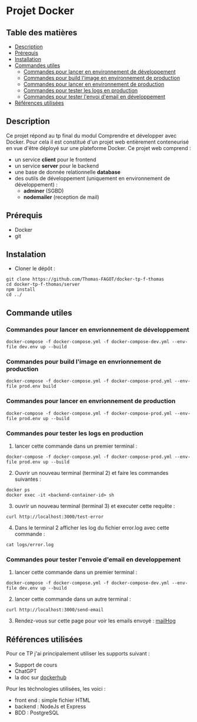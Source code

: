 # Projet Docker

## Table des matières
- [Description](#description)
- [Prérequis](#prérequis)
- [Installation](#installation)
- [Commandes utiles](#commandes-utiles)
  - [Commandes pour lancer en environnement de développement](#commandes-pour-lancer-en-environnement-de-développement)
  - [Commandes pour build l'image en environnement de production](#commandes-pour-build-limage-en-environnement-de-production)
  - [Commandes pour lancer en environnement de production](#commandes-pour-lancer-en-environnement-de-production)
  - [Commandes pour tester les logs en production](#commandes-pour-tester-les-logs-en-production)
  - [Commandes pour tester l'envoi d'email en développement](#commandes-pour-tester-lenvoi-demail-en-développement)
- [Références utilisées](#références-utilisées)


## Description
Ce projet répond au tp final du modul Comprendre et développer avec Docker.
Pour cela il est constitué d'un projet web entièrement conteneurisé en vue d'être déployé sur une plateforme Docker.
Ce projet web comprend : 
- un service **client** pour le frontend
- un service **server** pour le backend
- une base de donnée relationnelle **database**
- des outils de développement (uniquement en environnement de développement) : 
    - **adminer** (SGBD) 
    - **nodemailer** (reception de mail)

## Prérequis
- Docker
- git

## Instalation
- Cloner le dépôt : 
```
git clone https://github.com/Thomas-FAGOT/docker-tp-f-thomas
cd docker-tp-f-thomas/server
npm install
cd ../
```

## Commande utiles
### Commandes pour lancer en envrionnement de développement
```
docker-compose -f docker-compose.yml -f docker-compose-dev.yml --env-file dev.env up --build
```

### Commandes pour build l'image en envrionnement de production
```
docker-compose -f docker-compose.yml -f docker-compose-prod.yml --env-file prod.env build
```

### Commandes pour lancer en envrionnement de production
```
docker-compose -f docker-compose.yml -f docker-compose-prod.yml --env-file prod.env up --build
```

### Commandes pour tester les logs en production
1. lancer cette commande dans un premier terminal : 
```
docker-compose -f docker-compose.yml -f docker-compose-prod.yml --env-file prod.env up --build
```
2. Ouvrir un nouveau terminal (terminal 2) et faire les commandes suivantes : 
```
docker ps
docker exec -it <backend-container-id> sh
```
3. ouvrir un nouveau terminal (terminal 3) et executer cette requête : 
```
curl http://localhost:3000/test-error
```
4. Dans le terminal 2 afficher les log du fichier error.log avec cette commande : 
```
cat logs/error.log
```

### Commandes pour tester l'envoie d'email en developpement
1. lancer cette commande dans un premier terminal : 
```
docker-compose -f docker-compose.yml -f docker-compose-dev.yml --env-file dev.env up --build
```
2. lancer cette commande dans un autre terminal : 
```
curl http://localhost:3000/send-email
```
3. Rendez-vous sur cette page pour voir les emails envoyé : [mailHog](http://localhost:8025)

## Références utilisées
Pour ce TP j'ai principalement utiliser les supports suivant : 
- Support de cours
- ChatGPT
- la doc sur [dockerhub](https://hub.docker.com)

Pour les téchnologies utilisées, les voici : 
- front end : simple fichier HTML
- backend : NodeJs et Express
- BDD : PostgreSQL